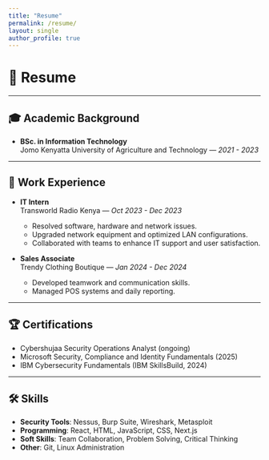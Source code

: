 ```yaml
---
title: "Resume"
permalink: /resume/
layout: single
author_profile: true
---
```


# 📄 **Resume**

---

## 🎓 **Academic Background**
- **BSc. in Information Technology**  
  Jomo Kenyatta University of Agriculture and Technology — _2021 - 2023_  

---

## 💼 **Work Experience**
- **IT Intern**  
  Transworld Radio Kenya — _Oct 2023 - Dec 2023_  
  - Resolved software, hardware and network issues.
  - Upgraded network equipment and optimized LAN configurations.
  - Collaborated with teams to enhance IT support and user satisfaction.

- **Sales Associate**  
  Trendy Clothing Boutique — _Jan 2024 - Dec 2024_  
  - Developed teamwork and communication skills.
  - Managed POS systems and daily reporting.

---

## 🏆 **Certifications**
- Cybershujaa Security Operations Analyst (ongoing)
- Microsoft Security, Compliance and Identity Fundamentals (2025)
- IBM Cybersecurity Fundamentals (IBM SkillsBuild, 2024)

---

## 🛠️ **Skills**
- **Security Tools**: Nessus, Burp Suite, Wireshark, Metasploit
- **Programming**: React, HTML, JavaScript, CSS, Next.js
- **Soft Skills**: Team Collaboration, Problem Solving, Critical Thinking
- **Other**: Git, Linux Administration
